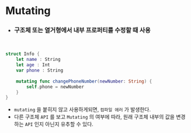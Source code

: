 # Mutating
- ### 구조체 또는 열거형에서 내부 프로퍼티를 수정할 때 사용

<br>

```swift
struct Info {
    let name : String
    let age : Int
    var phone : String
    
    mutating func changePhoneNumber(newNumber: String) {
        self.phone = newNumber
    }
}
```
- `mutating` 을 붙히지 않고 사용하게되면, `컴파일 에러` 가 발생한다.
- 다른 구조체 `API` 를 보고 `Mutating` 의 여부에 따라, 원래 구조체 내부의 값을 변경하는 `API` 인지 아닌지 유추할 수 있다.